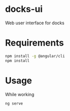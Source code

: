 # docks-ui
Web user interface for docks

# Requirements

```bash
npm install -g @angular/cli
npm install
```

# Usage
While working

```bash
ng serve
```
